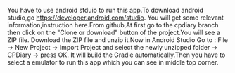 You have to use android stduio to run this app.To download android studio,go https://developer.android.com/studio.
You will get some relevant information,instruction here.From github,At first go to the cpdiary branch then click
on the "Clone or download" button of the project.You will see a ZIP file. Download the ZIP file and unzip it.Now
in Android Studio Go to : File -> New Project -> Import Project and select the newly unzipped folder -> CPDiary ->
press OK. It will build the Gradle automatically.Then you have to select a emulator to run this app which you can 
see in middle top corner.
